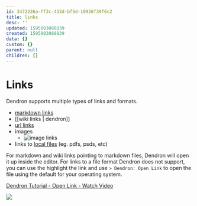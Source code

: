 ```yaml
---
id: 3472226a-ff3c-432d-bf5d-10926f39f6c2
title: links
desc: ''
updated: 1595003088839
created: 1595003088839
data: {}
custom: {}
parent: null
children: []
---
```


# Links

Dendron supports multiple types of links and formats. 

- [markdown links](./dendron.md)
- [[wiki links | dendron]]
- [url links](https://github.com/dendronhq/dendron-template/blob/master/vault/dendron.md)
- images
    - ![image links](https://foundation-prod-assetspublic53c57cce-8cpvgjldwysl.s3-us-west-2.amazonaws.com/assets/logo-256.png)
- links to [local files](./assets/think.pdf) (eg. pdfs, psds, etc)

For markdown and wiki links pointing to markdown files, Dendron will open it up inside the editor. For links to a file format Dendron does not support, you can use the highlight the link and use `> Dendron: Open Link` to open the file using the default for your operating system. 


<a href="https://www.loom.com/share/01250485e20a4cdca2a053dd6047ac68"> <p>Dendron Tutorial - Open Link - Watch Video</p> <img src="https://cdn.loom.com/sessions/thumbnails/01250485e20a4cdca2a053dd6047ac68-with-play.gif"> </a>

